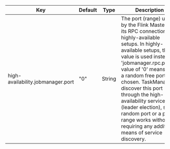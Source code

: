 | Key | Default | Type | Description |
|-----|---------|------|-------------|
| high-availability.jobmanager.port | "0" | String | The port (range) used by the Flink Master for its RPC connections in highly-available setups. In highly-available setups, this value is used instead of 'jobmanager.rpc.port'.A value of '0' means that a random free port is chosen. TaskManagers discover this port through the high-availability services (leader election), so a random port or a port range works without requiring any additional means of service discovery. |
